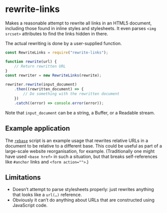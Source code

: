 # rewrite-links

Makes a reasonable attempt to rewrite all links in an HTML5 document,
including those found in inline styles and stylesheets. It even parses
`<img srcset>` attributes to find the links hidden in there.

The actual rewriting is done by a user-supplied function.

```js
const RewriteLinks = require("rewrite-links");

function rewrite(url) {
	// Return rewritten URL
}
const rewriter = new RewriteLinks(rewrite);

rewriter.rewrite(input_document)
	.then((rewritten_document) => {
		// Do something with the rewritten document
	})
	.catch((error) => console.error(error));
```
Note that `input_document` can be a string, a Buffer, or a Readable stream.

## Example application
The [`rebase`](bin/rebase) script is an example usage that rewrites
relative URLs in a document to be relative to a different base. This
could be useful as part of a large-scale website reorganisation, for
example. (Traditionally one might have used `<base href>` in such a
situation, but that breaks self-references like `#anchor` links and
`<form action="">`.)

## Limitations
* Doesn’t attempt to parse stylesheets properly: just rewrites anything
  that looks like a `url(…)` reference.
* Obviously it can’t do anything about URLs that are constructed using
  JavaScript code.
